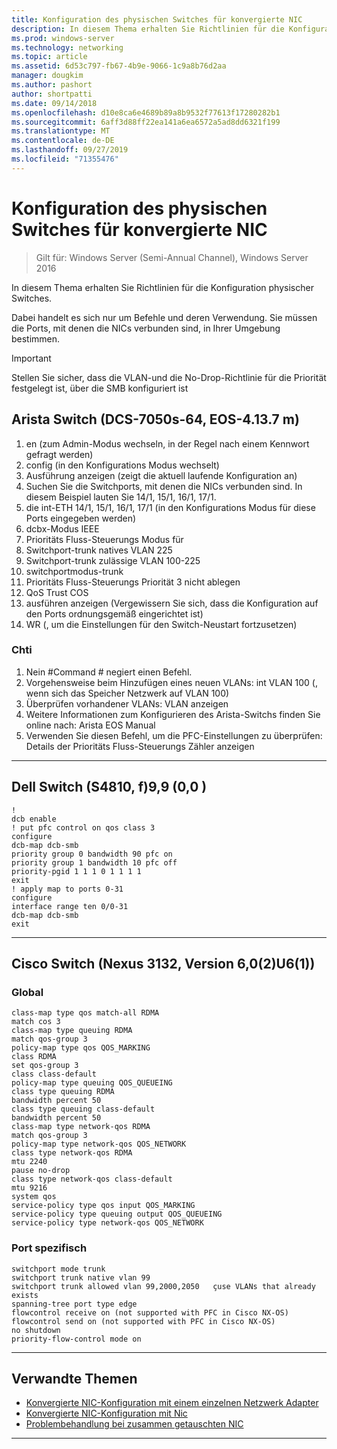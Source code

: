 ```yaml
---
title: Konfiguration des physischen Switches für konvergierte NIC
description: In diesem Thema erhalten Sie Richtlinien für die Konfiguration physischer Switches.
ms.prod: windows-server
ms.technology: networking
ms.topic: article
ms.assetid: 6d53c797-fb67-4b9e-9066-1c9a8b76d2aa
manager: dougkim
ms.author: pashort
author: shortpatti
ms.date: 09/14/2018
ms.openlocfilehash: d10e8ca6e4689b89a8b9532f77613f17280282b1
ms.sourcegitcommit: 6aff3d88ff22ea141a6ea6572a5ad8dd6321f199
ms.translationtype: MT
ms.contentlocale: de-DE
ms.lasthandoff: 09/27/2019
ms.locfileid: "71355476"
---
```

# <a name="physical-switch-configuration-for-converged-nic"></a>Konfiguration des physischen Switches für konvergierte NIC

>Gilt für: Windows Server (Semi-Annual Channel), Windows Server 2016

In diesem Thema erhalten Sie Richtlinien für die Konfiguration physischer Switches. 


Dabei handelt es sich nur um Befehle und deren Verwendung. Sie müssen die Ports, mit denen die NICs verbunden sind, in Ihrer Umgebung bestimmen. 

>[!IMPORTANT]
>Stellen Sie sicher, dass die VLAN-und die No-Drop-Richtlinie für die Priorität festgelegt ist, über die SMB konfiguriert ist

## <a name="arista-switch-dcs-7050s-64-eos-4137m"></a>Arista Switch \(DCS\-7050s\-64, EOS\-4.13.7 m\)

1.  en \(zum Admin-Modus wechseln, in der Regel nach einem Kennwort gefragt werden\)
2.  config \(in den Konfigurations Modus wechselt\)
3.  Ausführung anzeigen \(zeigt die aktuell laufende Konfiguration an\)
4.  Suchen Sie die Switchports, mit denen die NICs verbunden sind. In diesem Beispiel lauten Sie 14/1, 15/1, 16/1, 17/1.
5.  die int-ETH 14/1, 15/1, 16/1, 17/1 \(in den Konfigurations Modus für diese Ports eingegeben werden\)
6.  dcbx-Modus IEEE
7.  Prioritäts Fluss-Steuerungs Modus für
8.  Switchport-trunk natives VLAN 225
9.  Switchport-trunk zulässige VLAN 100-225
10. switchportmodus-trunk
11. Prioritäts Fluss-Steuerungs Priorität 3 nicht ablegen
12. QoS Trust COS
13. ausführen anzeigen \(Vergewissern Sie sich, dass die Konfiguration auf den Ports ordnungsgemäß eingerichtet ist\)
14. WR \(, um die Einstellungen für den Switch-Neustart fortzusetzen\)

### <a name="tips"></a>Chti
1.  Nein #Command # negiert einen Befehl.
2.  Vorgehensweise beim Hinzufügen eines neuen VLANs: int VLAN 100 \(, wenn sich das Speicher Netzwerk auf VLAN 100\)
3.  Überprüfen vorhandener VLANs: VLAN anzeigen
4.  Weitere Informationen zum Konfigurieren des Arista-Switchs finden Sie online nach: Arista EOS Manual
5.  Verwenden Sie diesen Befehl, um die PFC-Einstellungen zu überprüfen: Details der Prioritäts Fluss-Steuerungs Zähler anzeigen

--- 

## <a name="dell-switch-s4810-ftos-99-00"></a>Dell Switch \(S4810, f\)9,9 \(0,0 \)

    
    !
    dcb enable
    ! put pfc control on qos class 3
    configure
    dcb-map dcb-smb
    priority group 0 bandwidth 90 pfc on
    priority group 1 bandwidth 10 pfc off
    priority-pgid 1 1 1 0 1 1 1 1
    exit
    ! apply map to ports 0-31
    configure
    interface range ten 0/0-31
    dcb-map dcb-smb
    exit
    
--- 

## <a name="cisco-switch-nexus-3132-version-602u61"></a>Cisco Switch \(Nexus 3132, Version 6,0\(2\)U6\(1\)\)

### <a name="global"></a>Global
    
    class-map type qos match-all RDMA
    match cos 3
    class-map type queuing RDMA
    match qos-group 3
    policy-map type qos QOS_MARKING
    class RDMA
    set qos-group 3
    class class-default
    policy-map type queuing QOS_QUEUEING
    class type queuing RDMA
    bandwidth percent 50
    class type queuing class-default
    bandwidth percent 50
    class-map type network-qos RDMA
    match qos-group 3
    policy-map type network-qos QOS_NETWORK
    class type network-qos RDMA
    mtu 2240
    pause no-drop
    class type network-qos class-default
    mtu 9216
    system qos
    service-policy type qos input QOS_MARKING
    service-policy type queuing output QOS_QUEUEING
    service-policy type network-qos QOS_NETWORK
    

### <a name="port-specific"></a>Port spezifisch

    
    switchport mode trunk
    switchport trunk native vlan 99
    switchport trunk allowed vlan 99,2000,2050   çuse VLANs that already exists
    spanning-tree port type edge
    flowcontrol receive on (not supported with PFC in Cisco NX-OS)
    flowcontrol send on (not supported with PFC in Cisco NX-OS)
    no shutdown
    priority-flow-control mode on
    
--- 

## <a name="related-topics"></a>Verwandte Themen

- [Konvergierte NIC-Konfiguration mit einem einzelnen Netzwerk Adapter](cnic-single.md)
- [Konvergierte NIC-Konfiguration mit Nic](cnic-datacenter.md)
- [Problembehandlung bei zusammen getauschten NIC](cnic-app-troubleshoot.md)

--- 